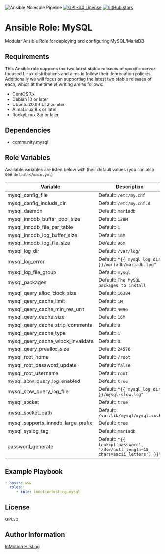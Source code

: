 ![Ansible Molecule Pipeline](https://github.com/inmotionhosting/ansible-role-mysql/actions/workflows/main.yml/badge.svg) [![GPL-3.0 License](https://img.shields.io/github/license/inmotionhosting/ansible-role-mysql.svg?color=blue)](https://github.com/inmotionhosting/ansible-role-mysql/blob/master/LICENSE) [![GitHub stars](https://img.shields.io/github/stars/inmotionhosting/ansible-role-mysql.svg)](https://github.com/inmotionhosting/ansible-role-mysql/stargazers)

# Ansible Role: MySQL
Modular Ansible Role for deploying and configuring MySQL/MariaDB

## Requirements
This Ansible role supports the two latest stable releases of specific
server-focused Linux distributions and aims to follow their deprecation
policies. Additionally we will focus on supporting the latest two stable
releases of each, which at the time of writing are as follows:

* CentOS 7.x
* Debian 10 or later
* Ubuntu 20.04 LTS or later
* AlmaLinux 8.x or later
* RockyLinux 8.x or later

## Dependencies
* community.mysql

## Role Variables
Available variables are listed below with their default values (you can also see `defaults/main.yml`)

| Variable | Description |
| -------- | ----------- |
| mysql_config_file | Default: `/etc/my.cnf`
| mysql_config_include_dir | Default: `/etc/my.cnf.d`
| mysql_daemon | Default: `mariadb`
| mysql_innodb_buffer_pool_size | Default: `128M`
| mysql_innodb_file_per_table | Default: `1`
| mysql_innodb_log_buffer_size | Default: `16M`
| mysql_innodb_log_file_size | Default: `96M`
| mysql_log_dir | Default: `/var/log/`
| mysql_log_error | Default: `"{{ mysql_log_dir }}/mariadb/mariadb.log"`
| mysql_log_file_group | Default: `mysql`
| mysql_packages | Default: `The MySQL packages to install`
| mysql_query_alloc_block_size | Default: `16384`
| mysql_query_cache_limit | Default: `1M`
| mysql_query_cache_min_res_unit | Default: `4096`
| mysql_query_cache_size | Default: `16M`
| mysql_query_cache_strip_comments | Default: `0`
| mysql_query_cache_type | Default: `1`
| mysql_query_cache_wlock_invalidate | Default: `0`
| mysql_query_prealloc_size | Default: `24576`
| mysql_root_home | Default: `/root`
| mysql_root_password_update | Default: `false`
| mysql_root_username | Default: `root`
| mysql_slow_query_log_enabled | Default: `true`
| mysql_slow_query_log_file | Default: `"{{ mysql_log_dir }}/mysql-slow.log"`
| mysql_socket | Default: `true`
| mysql_socket_path | Default: `/var/lib/mysql/mysql.sock`
| mysql_supports_innodb_large_prefix | Default: `true`
| mysql_syslog_tag | Default: `mariadb`
| password_generate | Default: `"{{ lookup('password', '/dev/null length=15 chars=ascii_letters') }}"`


## Example Playbook
```yaml
- hosts: www
  roles:
     - role: inmotionhosting.mysql
```

## License
GPLv3

## Author Information
[InMotion Hosting](https://inmotionhosting.com)
